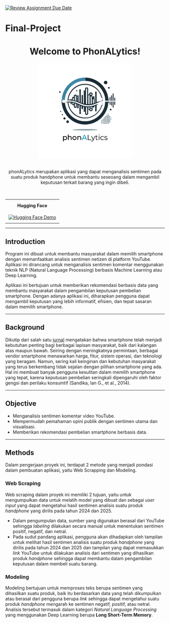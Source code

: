 [![Review Assignment Due Date](https://classroom.github.com/assets/deadline-readme-button-22041afd0340ce965d47ae6ef1cefeee28c7c493a6346c4f15d667ab976d596c.svg)](https://classroom.github.com/a/8qmUfAce)

# Final-Project

<div align='center'>
    <h1><b>Welcome to PhonALytics!</b></h1>
    <img src='https://github.com/FTDS-assignment-bay/p2-final-project-phonalitics/blob/main/phonALytics.png' width="300"/>
    <br><br>
    <p>phonALytics merupakan aplikasi yang dapat menganalisis sentimen pada suatu produk handphone untuk membantu seseoang dalam mengambil keputusan terkait barang yang ingin dibeli.</p>
    <br>
</div>
<table style="width: 100%; text-align: center; border-collapse: collapse;">
    <tr>
        <th style="padding: 10px;">Hugging Face</th>
    </tr>
    <tr>
        <td style="padding: 10px;">
            <a href="https://huggingface.co/spaces/stanlys96/Phonalitics">
                <img src="https://img.shields.io/badge/Demo-Hugging%20Face-blue" alt="Hugging Face Demo">
            </a>
        </td>
    </tr>
</table>

---

## **Introduction**

Program ini dibuat untuk membantu masyarakat dalam memilih smartphone dengan memanfaatkan analisis sentimen netizen di platform YouTube. Aplikasi ini dirancang untuk menganalisis sentimen komentar menggunakan teknik NLP (Natural Language Processing) berbasis Machine Learning atau Deep Learning.

Aplikasi ini bertujuan untuk memberikan rekomendasi berbasis data yang membantu masyarakat dalam pengambilan keputusan pembelian smartphone. Dengan adanya aplikasi ini, diharapkan pengguna dapat mengambil keputusan yang lebih informatif, efisien, dan tepat sasaran dalam memilih smartphone.

---

## **Background**

Dikutip dari salah satu [jurnal](https://www.neliti.com/id/publications/171816/penentuan-karakteristik-pengguna-sebagai-pendukung-keputusan-dalam-memilih-smart#cite) mengatakan bahwa smartphone telah menjadi kebutuhan penting bagi berbagai lapisan masyarakat, baik dari kalangan atas maupun bawah. Seiring dengan meningkatnya permintaan, berbagai vendor smartphone menawarkan harga, fitur, sistem operasi, dan teknologi yang beragam. Namun, sering kali keinginan dan kebutuhan masyarakat yang terus berkembang tidak sejalan dengan pilihan smartphone yang ada. Hal ini membuat banyak pengguna kesulitan dalam memilih smartphone yang tepat, karena keputusan pembelian seringkali dipengaruhi oleh faktor gengsi dan perilaku konsumtif (Sandika, Ian G., et al., 2014).

---

## **Objective**

- Menganalisis sentimen komentar video YouTube.
- Mempermudah pemahaman opini publik dengan sentimen utama dan visualisasi.
- Memberikan rekomendasi pembelian smartphone berbasis data.

---

## **Methods**

Dalam pengerjaan proyek ini, terdapat 2 metode yang menjadi pondasi dalam pembuatan aplikasi, yaitu Web Scrapping dan Modeling.

### Web Scraping

Web scraping dalam proyek ini memiliki 2 tujuan, yaitu untuk mengumpulkan data untuk melatih model yang dibuat dan sebagai _user input_ yang dapat mengetahui hasil sentimen analisis suatu produk _handphone_ yang dirilis pada tahun 2024 dan 2025.

- Dalam pengumpulan data, sumber yang digunakan berasal dari YouTube sehingga _labeling_ dilakukan secara manual untuk menentukan sentimen positif, negatif, dan netral.
- Pada sudut pandang aplikasi, pengguna akan dihadapkan oleh tampilan untuk melihat hasil sentimen analisis suatu produk _handphone_ yang dirilis pada tahun 2024 dan 2025 dan tampilan yang dapat memasukkan _link_ YouTube untuk dilakukan analisis dari sentimen yang dihasilkan produk _handphone_ sehingga dapat membantu dalam pengambilan keputusan dalam membeli suatu barang.

### Modeling

Modeling bertujuan untuk memproses teks berupa sentimen yang dihasilkan suatu produk, baik itu berdasarkan data yang telah dikumpulkan atau berasal dari pengguna berupa _link_ sehingga dapat mengetahui suatu produk _handphone_ mengarah ke sentimen negatif, positif, atau netral. Analisis tersebut termasuk dalam kategori _Natural Language Processing_ yang menggunakan Deep Learning berupa **Long Short-Term Memory**.
